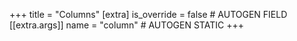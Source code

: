 +++
title = "Columns"
[extra]
is_override = false # AUTOGEN FIELD
[[extra.args]]
name = "column" # AUTOGEN STATIC
+++